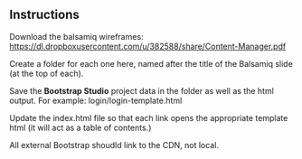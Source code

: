 ## Instructions

Download the balsamiq wireframes: https://dl.dropboxusercontent.com/u/382588/share/Content-Manager.pdf

Create a folder for each one here, named after the title of the Balsamiq slide (at the top of each).

Save the **Bootstrap Studio** project data in the folder as well as the html output. For example: login/login-template.html

Update the index.html file so that each link opens the appropriate template html (it will act as a table of contents.)

All external Bootstrap shoudld link to the CDN, not local.





